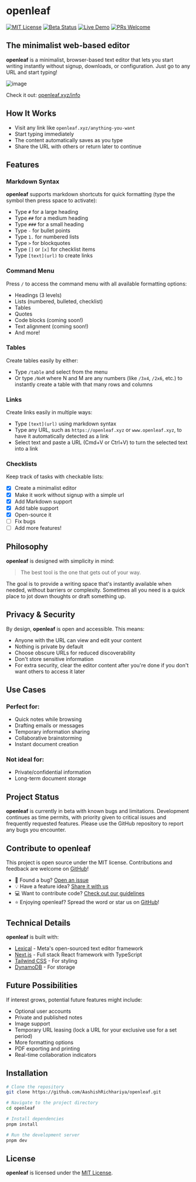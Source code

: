 # openleaf

[![MIT License](https://img.shields.io/badge/License-MIT-blue.svg)](https://opensource.org/licenses/MIT)
[![Beta Status](https://img.shields.io/badge/Status-Beta-yellow.svg)](https://github.com/AashishRichhariya/openleaf)
[![Live Demo](https://img.shields.io/badge/Live-Demo-brightgreen.svg)](https://openleaf.xyz/info)
[![PRs Welcome](https://img.shields.io/badge/PRs-welcome-brightgreen.svg)](https://github.com/AashishRichhariya/openleaf/pulls)

## The minimalist web-based editor

**openleaf** is a minimalist, browser-based text editor that lets you start writing instantly without signup, downloads, or configuration. Just go to any URL and start typing!

![image](https://github.com/user-attachments/assets/ed490943-4bbf-4513-8ff3-2a60ec40a143)

Check it out: [openleaf.xyz/info](https://openleaf.xyz/info)

## How It Works

- Visit any link like `openleaf.xyz/anything-you-want`
- Start typing immediately
- The content automatically saves as you type
- Share the URL with others or return later to continue

## Features

### Markdown Syntax

**openleaf** supports markdown shortcuts for quick formatting (type the symbol then press space to activate):

- Type `#` for a large heading
- Type `##` for a medium heading
- Type `###` for a small heading
- Type `-` for bullet points
- Type `1.` for numbered lists
- Type `>` for blockquotes
- Type `[]` or `[x]` for checklist items
- Type `[text](url)` to create links

### Command Menu

Press `/` to access the command menu with all available formatting options:

- Headings (3 levels)
- Lists (numbered, bulleted, checklist)
- Tables
- Quotes
- Code blocks (coming soon!)
- Text alignment (coming soon!)
- And more!

### Tables

Create tables easily by either:

- Type `/table` and select from the menu
- Or type `/NxM` where N and M are any numbers (like `/3x4`, `/2x6`, etc.) to instantly create a table with that many rows and columns

### Links

Create links easily in multiple ways:

- Type `[text](url)` using markdown syntax
- Type any URL, such as `https://openleaf.xyz` or `www.openleaf.xyz`, to have it automatically detected as a link
- Select text and paste a URL (Cmd+V or Ctrl+V) to turn the selected text into a link

### Checklists

Keep track of tasks with checkable lists:

- [x] Create a minimalist editor
- [x] Make it work without signup with a simple url
- [x] Add Markdown support
- [x] Add table support
- [x] Open-source it
- [ ] Fix bugs
- [ ] Add more features!

## Philosophy

**openleaf** is designed with simplicity in mind:

> The best tool is the one that gets out of your way.

The goal is to provide a writing space that's instantly available when needed, without barriers or complexity. Sometimes all you need is a quick place to jot down thoughts or draft something up.

## Privacy & Security

By design, **openleaf** is open and accessible. This means:

- Anyone with the URL can view and edit your content
- Nothing is private by default
- Choose obscure URLs for reduced discoverability
- Don't store sensitive information
- For extra security, clear the editor content after you're done if you don't want others to access it later

## Use Cases

### Perfect for:

- Quick notes while browsing
- Drafting emails or messages
- Temporary information sharing
- Collaborative brainstorming
- Instant document creation

### Not ideal for:

- Private/confidential information
- Long-term document storage

## Project Status

**openleaf** is currently in beta with known bugs and limitations. Development continues as time permits, with priority given to critical issues and frequently requested features. Please use the GitHub repository to report any bugs you encounter.

## Contribute to openleaf

This project is open source under the MIT license. Contributions and feedback are welcome on [GitHub](https://github.com/AashishRichhariya/openleaf)!

- 🐛 Found a bug? [Open an issue](https://github.com/AashishRichhariya/openleaf/issues)
- 💡 Have a feature idea? [Share it with us](https://github.com/AashishRichhariya/openleaf/issues)
- 💻 Want to contribute code? [Check out our guidelines](CONTRIBUTING.md)
- ⭐ Enjoying openleaf? Spread the word or star us on [GitHub](https://github.com/AashishRichhariya/openleaf)!

## Technical Details

**openleaf** is built with:

- [Lexical](https://lexical.dev/) - Meta's open-sourced text editor framework
- [Next.js](https://nextjs.org/) - Full stack React framework with TypeScript
- [Tailwind CSS](https://tailwindcss.com/) - For styling
- [DynamoDB](https://aws.amazon.com/dynamodb/) - For storage

## Future Possibilities

If interest grows, potential future features might include:

- Optional user accounts
- Private and published notes
- Image support
- Temporary URL leasing (lock a URL for your exclusive use for a set period)
- More formatting options
- PDF exporting and printing
- Real-time collaboration indicators

## Installation

```bash
# Clone the repository
git clone https://github.com/AashishRichhariya/openleaf.git

# Navigate to the project directory
cd openleaf

# Install dependencies
pnpm install

# Run the development server
pnpm dev
```

## License

**openleaf** is licensed under the [MIT License](LICENSE).
